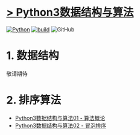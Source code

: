 # [> Python3数据结构与算法](http://www.madmalls.com/blog/category/data-structures-and-algorithms-in-python3/)


[![Python](https://img.shields.io/badge/python-v3.4%2B-blue.svg)](https://www.python.org/)
[![build](https://img.shields.io/badge/build-passing-green.svg)](http://www.madmalls.com/)
![GitHub](https://img.shields.io/github/license/mashape/apistatus.svg)


# 1. 数据结构

敬请期待


# 2. 排序算法

- [Python3数据结构与算法01 - 算法概论](http://www.madmalls.com/blog/post/algorithm-introduction/)
- [Python3数据结构与算法02 - 冒泡排序](http://www.madmalls.com/blog/post/bubble-sort-algorithm/)